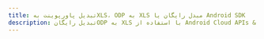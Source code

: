 ---title: تبدیل پاورپوینت بهXLS، ODP به XLS مبدل رایگان یا Android SDKdescription: تبدیل رایگانODP به XLS با استفاده از Android Cloud APIs & SDK. همچنین اسناد Microsoft PowerPoint را در Cloud ایجاد، ویرایش و رندر کنید.---